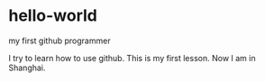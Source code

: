 # hello-world
my first github programmer

I try to learn how to use github.
This is my first lesson.
Now I am in Shanghai.
